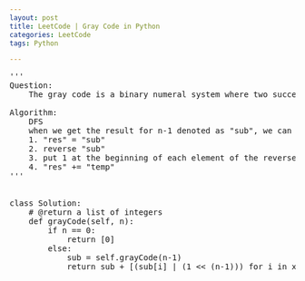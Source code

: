 ```yaml
---
layout: post
title: LeetCode | Gray Code in Python
categories: LeetCode
tags: Python

---
```

<!-- import js for mathjax -->
<script src="http://cdn.mathjax.org/mathjax/latest/MathJax.js?config=default"></script>
<script type="text/x-mathjax-config">
MathJax.Hub.Config({
tex2jax: {inlineMath: [['$','$'], ['\\(','\\)']]}
});
</script>


<pre>
'''
Question:
    The gray code is a binary numeral system where two successive values differ in only one bit. Given a non-negative integer n representing the total number of bits in the code, print the sequence of gray code. A gray code sequence must begin with 0.

Algorithm:
    DFS
    when we get the result for n-1 denoted as "sub", we can get that for n as "res" in the following way:
    1. "res" = "sub"
    2. reverse "sub"
    3. put 1 at the beginning of each element of the reversed "sub" and get "temp"
    4. "res" += "temp"
'''


class Solution:
    # @return a list of integers
    def grayCode(self, n):
        if n == 0:
            return [0]
        else:
            sub = self.grayCode(n-1)
            return sub + [(sub[i] | (1 << (n-1))) for i in xrange(len(sub)-1, -1, -1)]
</pre>
